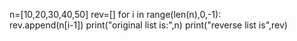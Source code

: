 n=[10,20,30,40,50] 
rev=[] 
for i in range(len(n),0,-1):   
  rev.append(n[i-1]) 
print("original list is:",n)
print("reverse list is",rev)
